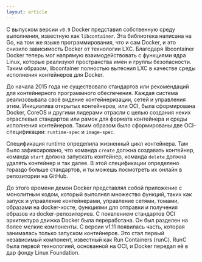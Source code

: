 ```yaml
---
layout: article
---
```

С выпуском версии `v0.9` Docker представил собственную среду выполнения, известную как `libcontainer`. Эта библиотека написана на Go, на том же языке программирования, что и сам Docker, и это снизило зависимость Docker от технологии LXC. Благодаря libcontainer Docker теперь мог напрямую взаимодействовать с функциями ядра Linux, которые реализуют пространства имен и группы безопасности. Таким образом, libcontainer полностью вытеснил LXC в качестве среды исполнения контейнеров для Docker.

До начала 2015 года не существовало стандартов или рекомендаций для контейнерного программного обеспечения. Каждая система реализовывала своё видение контейнеризации, сетей и управления этим. Инициатива открытых контейнеров, или OCI, была сформирована Docker, CoreOS и другими лидерами отрасли с целью создания неких отраслевых стандартов или рамок для формата контейнера и среды исполнения контейнеров. Таким образом было сформированы две OCI-спецификации: `runtime-spec` и `image-spec`.

Спецификация runtime определила жизненный цикл контейнера. Там было зафиксировано, что команда `create` должна создавать контейнер, команда `start` должна запускать контейнер, команда `delete` должна удалять контейнер и так далее. В этой спецификации определено гораздо больше стандартов, и ты можешь посмотреть их онлайн в репозитории на GitHub.

До этого времени демон Docker представлял собой приложение с монолитным кодом, который выполнял множество функций, таких как запуск и управление контейнерами, управление сетями, томами, образами на docker-хосте, функциями для отправки и получения образов из docker-репозиториев. С появлением стандартов OCI архитектура движка Docker была переработана. Он был разделен на более мелкие компоненты. С версии v1.11 появилась часть, которая занималась только запуском контейнеров. Это стал первый независимый компонент, известный как Run Containers (runC). RunC была первой технологией, основанной на OCI, и Docker передал её в дар фонду Linux Foundation.
